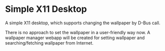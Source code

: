 # Simple X11 Desktop

A simple X11 desktop, which supports changing the wallpaper by D-Bus call.

There is no approach to set the wallpaper in a user-friendly way now. A wallpaper manager webapp will be created for setting wallpaper and searching/fetching wallpaper from Internet.
